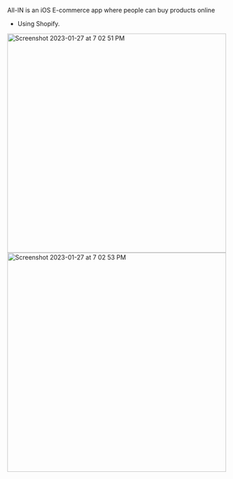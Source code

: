 All-IN is an iOS E-commerce app where people can buy products online
- Using Shopify.

<img width="500" alt="Screenshot 2023-01-27 at 7 02 51 PM" src="https://user-images.githubusercontent.com/45856711/215158432-0f08a0fc-1c91-4249-aa92-38eb7e5d38a0.png">

<img width="500" alt="Screenshot 2023-01-27 at 7 02 53 PM" src="https://user-images.githubusercontent.com/45856711/215158704-728c1fea-7c63-4f4f-b56c-7de2cc449494.png">
